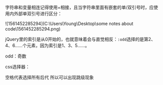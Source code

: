 字符串和变量相连记得使用+相接，且当字符串里面有嵌套的单/双引号时，应使用内外部单双引号进行区分：

![1561452285294](C:\Users\Young\Desktop\some notes about code\1561452285294.png)



jQuery里的索引是从0开始的，也就意味着会与直觉相反：`:odd`选择的是第2、4、6……个元素，因为索引是1、3、5……。

odd：奇数



css选择器：

空格代表选择所有后代 所以可以出现跳级现象